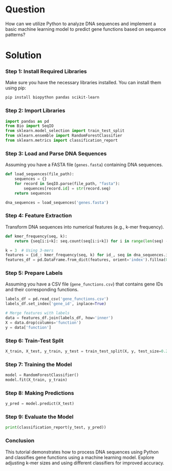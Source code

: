 # Question
How can we utilize Python to analyze DNA sequences and implement a basic machine learning model to predict gene functions based on sequence patterns?

# Solution

### Step 1: Install Required Libraries
Make sure you have the necessary libraries installed. You can install them using pip:

```bash
pip install biopython pandas scikit-learn
```

### Step 2: Import Libraries

```python
import pandas as pd
from Bio import SeqIO
from sklearn.model_selection import train_test_split
from sklearn.ensemble import RandomForestClassifier
from sklearn.metrics import classification_report
```

### Step 3: Load and Parse DNA Sequences

Assuming you have a FASTA file (`genes.fasta`) containing DNA sequences.

```python
def load_sequences(file_path):
    sequences = {}
    for record in SeqIO.parse(file_path, "fasta"):
        sequences[record.id] = str(record.seq)
    return sequences

dna_sequences = load_sequences('genes.fasta')
```

### Step 4: Feature Extraction

Transform DNA sequences into numerical features (e.g., k-mer frequency).

```python
def kmer_frequency(seq, k):
    return {seq[i:i+k]: seq.count(seq[i:i+k]) for i in range(len(seq) - k + 1)}

k = 3  # Using 3-mers
features = {id_: kmer_frequency(seq, k) for id_, seq in dna_sequences.items()}
features_df = pd.DataFrame.from_dict(features, orient='index').fillna(0)
```

### Step 5: Prepare Labels

Assuming you have a CSV file (`gene_functions.csv`) that contains gene IDs and their corresponding functions.

```python
labels_df = pd.read_csv('gene_functions.csv')
labels_df.set_index('gene_id', inplace=True)

# Merge features with labels
data = features_df.join(labels_df, how='inner')
X = data.drop(columns='function')
y = data['function']
```

### Step 6: Train-Test Split

```python
X_train, X_test, y_train, y_test = train_test_split(X, y, test_size=0.2, random_state=42)
```

### Step 7: Training the Model

```python
model = RandomForestClassifier()
model.fit(X_train, y_train)
```

### Step 8: Making Predictions

```python
y_pred = model.predict(X_test)
```

### Step 9: Evaluate the Model

```python
print(classification_report(y_test, y_pred))
```

### Conclusion

This tutorial demonstrates how to process DNA sequences using Python and classifies gene functions using a machine learning model. Explore adjusting k-mer sizes and using different classifiers for improved accuracy.